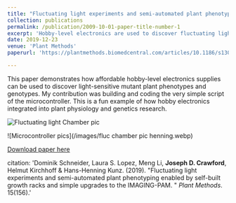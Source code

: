 ```yaml
---
title: "Fluctuating light experiments and semi-automated plant phenotyping enabled by self-built growth racks and simple upgrades to the IMAGING-PAM"
collection: publications
permalink: /publication/2009-10-01-paper-title-number-1
excerpt: 'Hobby-level electronics are used to discover fluctuating light-sensitive mutant plant phenotypes and genotypes.' 
date: 2019-12-23
venue: 'Plant Methods'
paperurl: 'https://plantmethods.biomedcentral.com/articles/10.1186/s13007-019-0546-1#Abs1'

---
```

This paper demonstrates how affordable hobby-level electronics supplies can be used to discover light-sensitive mutant plant phenotypes and genotypes. My contribution was building and coding the very simple script of the microcontroller. This is a fun example of how hobby electronics integrated into plant physiology and genetics research.



![Fluctuating light Chamber pic](/images/IMG_2061.JPG)


![Microcontroller pics](/images/fluc chamber pic henning.webp)







[Download paper here](https://plantmethods.biomedcentral.com/articles/10.1186/s13007-019-0546-1#Abs1)


citation: 'Dominik Schneider, Laura S. Lopez, Meng Li, <b>Joseph D. Crawford</b>, Helmut Kirchhoff & Hans-Henning Kunz. (2019). &quot;Fluctuating light experiments and semi-automated plant phenotyping enabled by self-built growth racks and simple upgrades to the IMAGING-PAM. &quot; <i>Plant Methods</i>. 15(156).'
